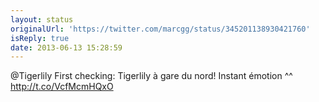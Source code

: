 ```yaml
---
layout: status
originalUrl: 'https://twitter.com/marcgg/status/345201138930421760'
isReply: true
date: 2013-06-13 15:28:59
---
```


@Tigerlily First checking: Tigerlily à gare du nord! Instant émotion ^^  http://t.co/VcfMcmHQxO
